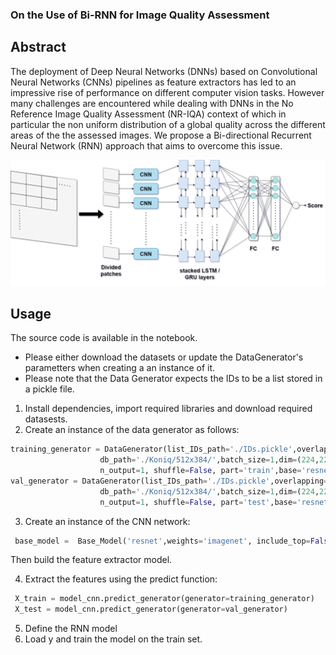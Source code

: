 ### On the Use of Bi-RNN for Image Quality Assessment
## Abstract
The deployment of Deep Neural Networks (DNNs) based on Convolutional Neural Networks (CNNs) pipelines as feature extractors has led to an impressive rise of performance on different computer vision tasks. However many challenges are encountered while dealing with DNNs in the No Reference Image Quality Assessment (NR-IQA) context of which in particular the non uniform distribution of a global quality across the different areas of the the assessed images. We propose a Bi-directional Recurrent Neural Network (RNN) approach that aims to overcome this issue.


  ![](https://github.com/hbrachemi/Bi-RNN-for-IQA/blob/main/BiRCNN.drawio.png)



## Usage
The source code is available in the notebook.
* Please either download the datasets or update the DataGenerator's parametters when creating a an instance of it.
* Please note that the Data Generator expects the IDs to be a list stored in a pickle file.

1. Install dependencies, import required libraries and download required datasests.
2. Create an instance of the data generator as follows:
 ```python 
 training_generator = DataGenerator(list_IDs_path='./IDs.pickle',overlapping=0,
                     db_path='./Koniq/512x384/',batch_size=1,dim=(224,224), n_channels=3,
                     n_output=1, shuffle=False, part='train',base='resnet')
 val_generator = DataGenerator(list_IDs_path='./IDs.pickle',overlapping=0,
                     db_path='./Koniq/512x384/',batch_size=1,dim=(224,224), n_channels=3,
                     n_output=1, shuffle=False, part='test',base='resnet')
```
3. Create an instance of the CNN network:  
```python 
 base_model =  Base_Model('resnet',weights='imagenet', include_top=False, input_shape=(224, 224, 3))     
```
Then build the feature extractor model.

4. Extract the features using the predict function:
```python
 X_train = model_cnn.predict_generator(generator=training_generator)
 X_test = model_cnn.predict_generator(generator=val_generator)
```
5. Define the RNN model
6. Load y and train the model on the train set.

